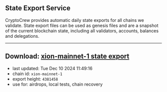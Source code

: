 ## State Export Service
CryptoCrew provides automatic daily state exports for all chains we validate. State export files can be used as genesis files and are a snapshot of the current blockchain state, including all validators, accounts, balances and delegations.

---
**Download: [xion-mainnet-1 state export](https://dl-eu2.ccvalidators.com/SERVICE/xion/xion-mainnet-1_export_4381458.json)**
---

- last updated: Tue Dec 10 2024 11:49:16
- chain id: `xion-mainnet-1`
- export height: `4381458`
- use for: airdrops, local tests, chain recovery
